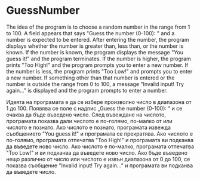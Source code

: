 # GuessNumber

The idea of ​​the program is to choose a random number in the range from 1 to 100. A field appears that says "Guess the number (0-100): " and a number is expected to be entered. After entering the number, the program displays whether the number is greater than, less than, or the number is known. If the number is known, the program displays the message "You guess it!" and the program terminates. If the number is higher, the program prints "Too High!" and the program prompts you to enter a new number. If the number is less, the program prints "Too Low!" and prompts you to enter a new number. If something other than that number is entered or the number is outside the range from 0 to 100, a message "Invalid input! Try again..." is displayed and the program prompts to enter a number.

Идеята на програмата е да се избере произволно число в диапазона от 1 до 100. Появява се поле с надпис „Guess the number (0-100): “ и се очаква да бъде въведено число. След въвеждане на числото, програмата показва дали числото е по-голямо, по-малко от или числото е познато. Ако числото е познато, програмата извежда съобщението "You guess it!" и програмата се прекратява. Ако числото е по-голямо, програмата отпечатва "Too High!" и програмата ви подканва да въведете ново число. Ако числото е по-малко, програмата отпечатва "Too Low!" и ви подканва да въведете ново число. Ако бъде въведено нещо различно от число или числото е извън диапазона от 0 до 100, се показва съобщение "Invalid input! Try again..." и програмата ви подканва да въведете число.
